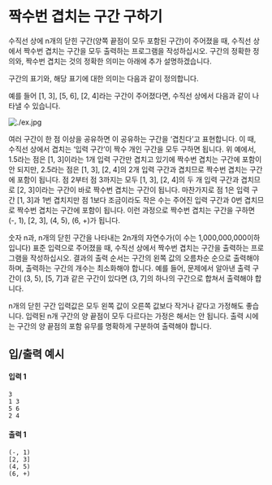 # 짝수번 겹치는 구간 구하기

수직선 상에 n개의 닫힌 구간(양쪽 끝점이 모두 포함된 구간)이 주어졌을 때, 수직선 상에서 짝수번 겹치는 구간을 모두 출력하는 프로그램을 작성하십시오. 구간의 정확한 정의와, 짝수번 겹치는 것의 정확한 의미는 아래에 추가 설명하겠습니다.

구간의 표기와, 해당 표기에 대한 의미는 다음과 같이 정의합니다.




예를 들어 [1, 3], [5, 6], [2, 4]라는 구간이 주어졌다면, 수직선 상에서 다음과 같이 나타낼 수 있습니다. 


![./ex.jpg](./ex_jpg)




여러 구간이 한 점 이상을 공유하면 이 공유하는 구간을 ‘겹친다’고 표현합니다. 이 때, 수직선 상에서 겹치는 ‘입력 구간’이 짝수 개인 구간을 모두 구하면 됩니다. 위 예에서, 1.5라는 점은 [1, 3]이라는 1개 입력 구간만 겹치고 있기에 짝수번 겹치는 구간에 포함이 안 되지만, 2.5라는 점은 [1, 3], [2, 4]의 2개 입력 구간과 겹치므로 짝수번 겹치는 구간에 포함이 됩니다. 점 2부터 점 3까지는 모두 [1, 3], [2, 4]의 두 개 입력 구간과 겹치므로 [2, 3]이라는 구간이 바로 짝수번 겹치는 구간이 됩니다. 마찬가지로 점 1은 입력 구간 [1, 3]과 1번 겹치지만 점 1보다 조금이라도 작은 수는 주어진 입력 구간과 0번 겹치므로 짝수번 겹치는 구간에 포함이 됩니다. 이런 과정으로 짝수번 겹치는 구간을 구하면 (-, 1), [2, 3], (4, 5), (6, +)가 됩니다.

숫자 n과, n개의 닫힌 구간을 나타내는 2n개의 자연수가(이 수는 1,000,000,000이하입니다) 표준 입력으로 주어졌을 때, 수직선 상에서 짝수번 겹치는 구간을 출력하는 프로그램을 작성하십시오. 결과의 출력 순서는 구간의 왼쪽 값의 오름차순 순으로 출력해야 하며, 출력하는 구간의 개수는 최소화해야 합니다. 예를 들어, 문제에서 알아낸 출력 구간이 (3, 5), [5, 7]과 같은 구간이 있다면 (3, 7]의 하나의 구간으로 합쳐서 출력해야 합니다.

n개의 닫힌 구간 입력값은 모두 왼쪽 값이 오른쪽 값보다 작거나 같다고 가정해도 좋습니다. 입력된 n개 구간의 양 끝점이 모두 다르다는 가정은 해서는 안 됩니다. 출력 시에는 구간의 양 끝점의 포함 유무를 명확하게 구분하여 출력해야 합니다. 



## 입/출력 예시

#### 입력 1
```
3
1 3
5 6
2 4
```
#### 출력 1
```
(-, 1)
[2, 3]
(4, 5)
(6, +)
```